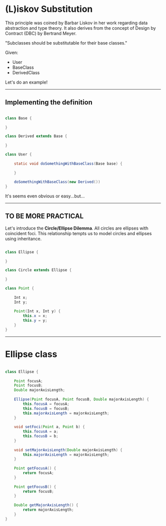 # (L)iskov Substitution

This principle was coined by Barbar Liskov in her work regarding data abstraction and type theory.
It also derives from the concept of Design by Contract (DBC) by Bertrand Meyer.


<div class="notebox">
    "Subclasses should be substitutable for their base classes."
</div>

Given:
* User
* BaseClass
* DerivedClass

Let's do an example!

---

## Implementing the definition

```java

class Base {
    
}

class Derived extends Base {
    
}

class User {
    
    static void doSomethingWithBaseClass(Base base) {
        
    }
    
    doSomethingWithBaseClass(new Derived())
}

```

It's seems even obvious or easy...but...

---

## TO BE MORE PRACTICAL

Let's introduce the **Circle/Ellipse Dilemma**.
All circles are ellipses with coincident foci.
This relationship tempts us to model circles and ellipses using inheritance.

```java

class Ellipse {
    
}

class Circle extends Ellipse {
    
}

class Point {
    
    Int x;
    Int y;
    
    Point(Int x, Int y) {
        this.x = x;
        this.y = y;
    }
}

```

---

# Ellipse class

```java

class Ellipse {
    
    Point focusA;
    Point focusB;
    Double majorAxisLength;
    
    Ellipse(Point focusA, Point focusB, Double majorAxisLength) {
        this.focusA = focusA;
        this.focusB = focusB;
        this.majorAxisLength = majorAxisLength;
    }
    
    void setFoci(Point a, Point b) {
        this.focusA = a;
        this.focusB = b;
    }
    
    void setMajorAxisLength(Double majorAxisLength) {
        this.majorAxisLength = majorAxisLength;
    }
    
    Point getFocusA() {
        return focusA;
    }
    
    Point getFocusB() {
        return focusB;
    }
    
    Double getMajorAxisLength() {
        return majorAxisLength;
    }
}


```